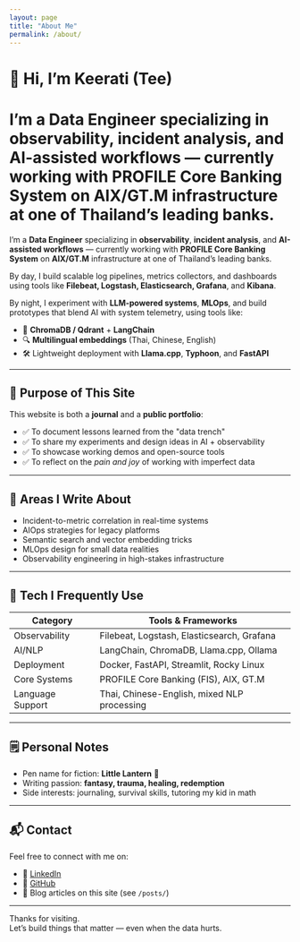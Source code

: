 ```yaml
---
layout: page
title: "About Me"
permalink: /about/
---
```


# 👋 Hi, I’m Keerati (Tee)

I’m a **Data Engineer** specializing in **observability**, **incident analysis**, and **AI-assisted workflows** — currently working with **PROFILE Core Banking System** on **AIX/GT.M** infrastructure at one of Thailand’s leading banks.
=======

I’m a **Data Engineer** specializing in **observability**, **incident analysis**, and **AI-assisted workflows** — currently working with **PROFILE Core Banking System** on **AIX/GT.M** infrastructure at one of Thailand’s leading banks.

By day, I build scalable log pipelines, metrics collectors, and dashboards using tools like **Filebeat, Logstash, Elasticsearch, Grafana**, and **Kibana**.

By night, I experiment with **LLM-powered systems**, **MLOps**, and build prototypes that blend AI with system telemetry, using tools like:

- 🧠 **ChromaDB / Qdrant** + **LangChain**
- 🔍 **Multilingual embeddings** (Thai, Chinese, English)
- 🛠️ Lightweight deployment with **Llama.cpp**, **Typhoon**, and **FastAPI**

---

## 🎯 Purpose of This Site

This website is both a **journal** and a **public portfolio**:
- ✅ To document lessons learned from the "data trench"
- ✅ To share my experiments and design ideas in AI + observability
- ✅ To showcase working demos and open-source tools
- ✅ To reflect on the *pain and joy* of working with imperfect data

---

## 🧪 Areas I Write About

- Incident-to-metric correlation in real-time systems  
- AIOps strategies for legacy platforms  
- Semantic search and vector embedding tricks  
- MLOps design for small data realities  
- Observability engineering in high-stakes infrastructure  

---

## 🧰 Tech I Frequently Use

| Category         | Tools & Frameworks |
|------------------|--------------------|
| Observability    | Filebeat, Logstash, Elasticsearch, Grafana |
| AI/NLP           | LangChain, ChromaDB, Llama.cpp, Ollama |
| Deployment       | Docker, FastAPI, Streamlit, Rocky Linux |
| Core Systems     | PROFILE Core Banking (FIS), AIX, GT.M |
| Language Support | Thai, Chinese-English, mixed NLP processing |

---

## 🗒️ Personal Notes

- Pen name for fiction: **Little Lantern** 🌙  
- Writing passion: **fantasy, trauma, healing, redemption**
- Side interests: journaling, survival skills, tutoring my kid in math

---

## 📬 Contact

Feel free to connect with me on:

- 🔗 [LinkedIn](https://www.linkedin.com/in/keerati-pakakasama)
- 📜 [GitHub](https://github.com/acodeforone)
- 📝 Blog articles on this site (see `/posts/`)

---

Thanks for visiting.  
Let’s build things that matter — even when the data hurts.

